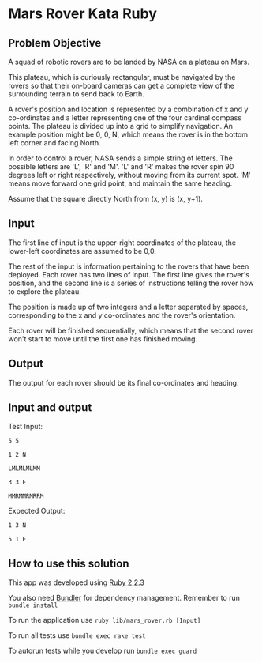 # Mars Rover Kata Ruby

## Problem Objective

A squad of robotic rovers are to be landed by NASA on a plateau on Mars.

This plateau, which is curiously rectangular, must be navigated by the rovers so that their on-board cameras can get a complete view of the surrounding terrain to send back to Earth.

A rover's position and location is represented by a combination of x and y co-ordinates and a letter representing one of the four cardinal compass points. The plateau is divided up into a grid to simplify navigation. An example position might be 0, 0, N, which means the rover is in the bottom left corner and facing North.

In order to control a rover, NASA sends a simple string of letters. The possible letters are 'L', 'R' and 'M'. 'L' and 'R' makes the rover spin 90 degrees left or right respectively, without moving from its current spot. 'M' means move forward one grid point, and maintain the same heading.

Assume that the square directly North from (x, y) is (x, y+1).

## Input

The first line of input is the upper-right coordinates of the plateau, the lower-left coordinates are assumed to be 0,0.

The rest of the input is information pertaining to the rovers that have been deployed. Each rover has two lines of input. The first line gives the rover's position, and the second line is a series of instructions telling the rover how to explore the plateau.

The position is made up of two integers and a letter separated by spaces, corresponding to the x and y co-ordinates and the rover's orientation.

Each rover will be finished sequentially, which means that the second rover won't start to move until the first one has finished moving.

## Output

The output for each rover should be its final co-ordinates and heading.

## Input and output

Test Input:
```
5 5

1 2 N

LMLMLMLMM

3 3 E

MMRMMRMRRM
```
Expected Output:
```
1 3 N

5 1 E
```
## How to use this solution

This app was developed using [Ruby 2.2.3](https://www.ruby-lang.org/)

You also need [Bundler](http://bundler.io/) for dependency management. Remember to run `bundle install`

To run the application use `ruby lib/mars_rover.rb [Input]`

To run all tests use `bundle exec rake test`

To autorun tests while you develop run `bundle exec guard`
